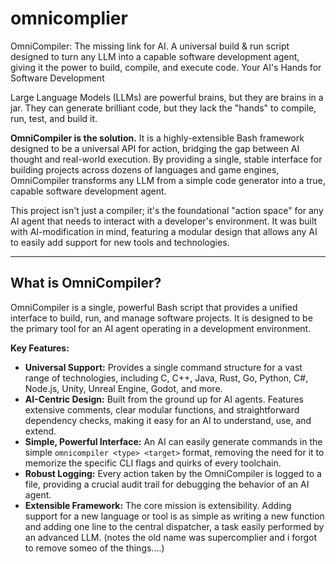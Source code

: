 # omnicomplier
OmniCompiler: The missing link for AI. A universal build &amp; run script designed to turn any LLM into a capable software development agent, giving it the power to build, compile, and execute code.
Your AI's Hands for Software Development

Large Language Models (LLMs) are powerful brains, but they are brains in a jar. They can generate brilliant code, but they lack the "hands" to compile, run, test, and build it.

**OmniCompiler is the solution.** It is a highly-extensible Bash framework designed to be a universal API for action, bridging the gap between AI thought and real-world execution. By providing a single, stable interface for building projects across dozens of languages and game engines, OmniCompiler transforms any LLM from a simple code generator into a true, capable software development agent.

This project isn't just a compiler; it's the foundational "action space" for any AI agent that needs to interact with a developer's environment. It was built with AI-modification in mind, featuring a modular design that allows any AI to easily add support for new tools and technologies.

---

## What is OmniCompiler?

OmniCompiler is a single, powerful Bash script that provides a unified interface to build, run, and manage software projects. It is designed to be the primary tool for an AI agent operating in a development environment.

**Key Features:**

*   **Universal Support:** Provides a single command structure for a vast range of technologies, including C, C++, Java, Rust, Go, Python, C#, Node.js, Unity, Unreal Engine, Godot, and more.
*   **AI-Centric Design:** Built from the ground up for AI agents. Features extensive comments, clear modular functions, and straightforward dependency checks, making it easy for an AI to understand, use, and extend.
*   **Simple, Powerful Interface:** An AI can easily generate commands in the simple `omnicompiler <type> <target>` format, removing the need for it to memorize the specific CLI flags and quirks of every toolchain.
*   **Robust Logging:** Every action taken by the OmniCompiler is logged to a file, providing a crucial audit trail for debugging the behavior of an AI agent.
*   **Extensible Framework:** The core mission is extensibility. Adding support for a new language or tool is as simple as writing a new function and adding one line to the central dispatcher, a task easily performed by an advanced LLM.
(notes the old name was supercomplier and i forgot to remove someo of the things....)
